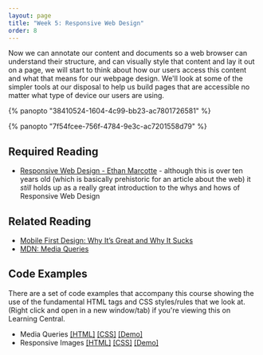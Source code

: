 ```yaml
---
layout: page
title: "Week 5: Responsive Web Design"
order: 8
---
```


Now we can annotate our content and documents so a web browser can understand their structure, and can visually style that content and lay it out on a page, we will start to think about how our users access this content and what that means for our webpage design. We'll look at some of the simpler tools at our disposal to help us build pages that are accessible no matter what type of device our users are using.

{% panopto "38410524-1604-4c99-bb23-ac7801726581" %}

{% panopto "7f54fcee-756f-4784-9e3c-ac7201558d79" %}

## Required Reading

-   [Responsive Web Design - Ethan Marcotte](https://alistapart.com/article/responsive-web-design/) - although this is over ten years old (which is basically prehistoric for an article about the web) it _still_ holds up as a really great introduction to the whys and hows of Responsive Web Design

## Related Reading

-   [Mobile First Design: Why It’s Great and Why It Sucks](https://designshack.net/articles/css/mobilefirst/)
-   [MDN: Media Queries](https://developer.mozilla.org/en-US/docs/Web/CSS/Media_Queries)

## Code Examples

There are a set of code examples that accompany this course showing the use of the fundamental HTML tags and CSS styles/rules that we look at. (Right click and open in a new window/tab) if you're viewing this on Learning Central.

-   Media Queries [[HTML]](https://github.com/martinjc/introduction-to-html-and-css/blob/master/src/examples/media-query/index.html) [[CSS]](https://github.com/martinjc/introduction-to-html-and-css/blob/master/src/examples/media-query/css/style.css) [[Demo]](https://martinjc.github.io/introduction-to-html-and-css/examples/media-query/)
-   Responsive Images [[HTML]](https://github.com/martinjc/introduction-to-html-and-css/blob/master/src/examples/responsive-images/index.html) [[CSS]](https://github.com/martinjc/introduction-to-html-and-css/blob/master/src/examples/responsive-images/css/style.css) [[Demo]](https://martinjc.github.io/introduction-to-html-and-css/examples/responsive-images/)
